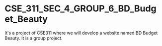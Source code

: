 # CSE_311_SEC_4_GROUP_6_BD_Budget_Beauty
It's a project of CSE311 where we will develop a website named BD Budget Beauty. It is a group project.
